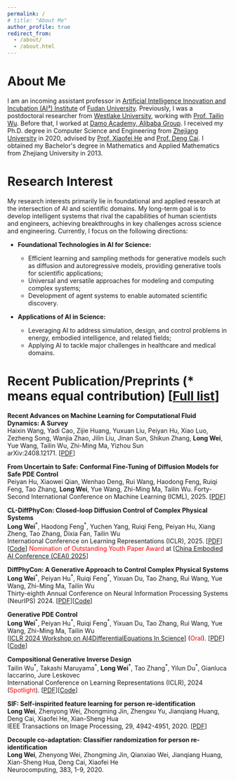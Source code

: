 ```yaml
---
permalink: /
# title: "About Me"
author_profile: true
redirect_from: 
  - /about/
  - /about.html
---
```


<style>
  /* 拓宽主内容区域到页面全宽，不改变字体大小（来自上一个修改） */
  .page__content {
    max-width: 100% !important; /* 覆盖默认 max-width */
    width: 100% !important;     /* 确保全宽 */
    font-size: 90% !important;  /* 新增：减小主内容区域的字体大小（相对减小10%），但标题除外 */
  }
  .archive__content {
    max-width: 100% !important; /* 如果页面使用 archive 类 */
  }
  /* 可选：如果侧边栏太宽，可以缩小它 */
  .sidebar {
    max-width: 20% !important;  /* 缩小侧边栏以给主内容更多空间 */
  }
  /* 新增：只减小正文元素的字体大小，不影响标题 */
  .page__content p, .page__content li, .page__content a {
    font-size: 90% !important;  /* 相对减小10%，只应用于正文 */
  }
  /* 确保标题保持默认大小（显著大于正文），并一致 */
  .page__content h1, .page__content h3 {
    font-size: inherit !important;  /* 保持主题默认大小，不减小 */
  }
</style>

# About Me
I am an incoming assistant professor in [Artificial Intelligence Innovation and Incubation (AI³) Institute](https://ai3.fudan.edu.cn/#) of [Fudan University](https://www.fudan.edu.cn/en/). Previously, I was a postdoctoral researcher from [Westlake University](https://en.westlake.edu.cn/), working with [Prof. Tailin Wu](https://tailin.org/). 
Before that, I worked at [Damo Academy, Alibaba Group](https://damo.alibaba.com/?language=en). 
I received my Ph.D. degree in Computer Science and Engineering from [Zhejiang University](https://www.zju.edu.cn/english/) in 2020, advised by [Prof. Xiaofei He](http://www.cad.zju.edu.cn/home/xiaofeihe/) and [Prof. Deng Cai](http://www.cad.zju.edu.cn/home/dengcai/). I obtained my Bachelor's degree in Mathematics and Applied Mathematics from Zhejiang University in 2013.

# Research Interest

My research interests primarily lie in foundational and applied research at the intersection of AI and scientific domains. My long-term goal is to develop intelligent systems that rival the capabilities of human scientists and engineers, achieving breakthroughs in key challenges across science and engineering. Currently, I focus on the following directions:

- **Foundational Technologies in AI for Science:**
  - Efficient learning and sampling methods for generative models such as diffusion and autoregressive models, providing generative tools for scientific applications;
  - Universal and versatile approaches for modeling and computing complex systems;
  - Development of agent systems to enable automated scientific discovery.

- **Applications of AI in Science:**
  - Leveraging AI to address simulation, design, and control problems in energy, embodied intelligence, and related fields;
  - Applying AI to tackle major challenges in healthcare and medical domains.

# Recent Publication/Preprints (* means equal contribution) [[Full list](https://scholar.google.com/citations?user=GU42ydUAAAAJ&hl=en)]
**Recent Advances on Machine Learning for Computational Fluid Dynamics: A Survey**  
Haixin Wang, Yadi Cao, Zijie Huang, Yuxuan Liu, Peiyan Hu, Xiao Luo, Zezheng Song, Wanjia Zhao, Jilin Liu, Jinan Sun, Shikun Zhang, **Long Wei**, Yue Wang, Tailin Wu, Zhi-Ming Ma, Yizhou Sun  
arXiv:2408.12171. [[PDF](https://arxiv.org/abs/2408.12171)]

**From Uncertain to Safe: Conformal Fine-Tuning of Diffusion Models for Safe PDE Control**  
Peiyan Hu, Xiaowei Qian, Wenhao Deng, Rui Wang, Haodong Feng, Ruiqi Feng, Tao Zhang, **Long Wei**, Yue Wang, Zhi-Ming Ma, Tailin Wu. 
Forty-Second International Conference on Machine Learning (ICML), 2025. [[PDF](https://arxiv.org/pdf/2502.02205)]

**CL-DiffPhyCon: Closed-loop Diffusion Control of Complex Physical Systems**  
**Long Wei**<sup>\*</sup>, Haodong Feng<sup>\*</sup>, Yuchen Yang, Ruiqi Feng, Peiyan Hu, Xiang Zheng, Tao Zhang, Dixia Fan, Tailin Wu  
International Conference on Learning Representations (ICLR), 2025. [[PDF](https://arxiv.org/pdf/2408.03124)][[Code](https://github.com/AI4Science-WestlakeU/CL_DiffPhyCon)] <font color="red"> Nomination of Outstanding Youth Paper Award </font> at [[China Embodied AI Conference (CEAI) 2025](https://ceai.caai.cn/)]

**DiffPhyCon: A Generative Approach to Control Complex Physical Systems**  
**Long Wei**<sup>\*</sup>, Peiyan Hu<sup>\*</sup>, Ruiqi Feng<sup>\*</sup>, Yixuan Du, Tao Zhang, Rui Wang, Yue Wang, Zhi-Ming Ma, Tailin Wu   
Thirty-eighth Annual Conference on Neural Information Processing Systems (NeurIPS) 2024. [[PDF](https://web3.arxiv.org/abs/2407.06494)][[Code](https://github.com/AI4Science-WestlakeU/diffphycon)]

**Generative PDE Control**  
**Long Wei**<sup>\*</sup>, Peiyan Hu<sup>\*</sup>, Ruiqi Feng<sup>\*</sup>, Yixuan Du, Tao Zhang, Rui Wang, Yue Wang, Zhi-Ming Ma, Tailin Wu   
[[ICLR 2024 Workshop on AI4DifferentialEquations In Science](https://ai4diffeqtnsinsci.github.io/schedule)] (<font color="red">Oral</font>). [[PDF](https://openreview.net/forum?id=vaKnCahjdj)][[Code](https://github.com/AI4Science-WestlakeU/diffphycon)]

**Compositional Generative Inverse Design**  
Tailin Wu<sup>\*</sup>, Takashi Maruyama<sup>\*</sup>, **Long Wei**<sup>\*</sup>, Tao Zhang<sup>\*</sup>, Yilun Du<sup>\*</sup>, Gianluca Iaccarino, Jure Leskovec   
International Conference on Learning Representations (ICLR), 2024 (<font color="red">Spotlight</font>). [[PDF](https://openreview.net/forum?id=wmX0CqFSd7)][[Code](https://github.com/AI4Science-WestlakeU/cindm)]

**SIF: Self-inspirited feature learning for person re-identification**  
**Long Wei**, Zhenyong Wei, Zhongming Jin, Zhengxu Yu, Jianqiang Huang, Deng Cai, Xiaofei He, Xian-Sheng Hua  
IEEE Transactions on Image Processing, 29, 4942-4951, 2020. [[PDF](https://www.researchgate.net/profile/Long-Wei-14/publication/339700962_SIF_Self-Inspirited_Feature_Learning_for_Person_Re-Identification/links/64b1eed3c41fb852dd70eb7b/SIF-Self-Inspirited-Feature-Learning-for-Person-Re-Identification.pdf)]  

**Decouple co-adaptation: Classifier randomization for person re-identification**  
**Long Wei**, Zhenyong Wei, Zhongming Jin, Qianxiao Wei, Jianqiang Huang, Xian-Sheng Hua, Deng Cai, Xiaofei He  
Neurocomputing, 383, 1-9, 2020.
